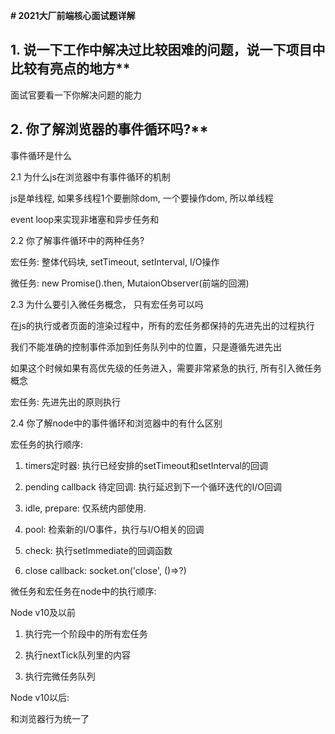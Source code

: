 **# 2021大厂前端核心面试题详解**



## 1. 说一下工作中解决过比较困难的问题，说一下项目中比较有亮点的地方**

面试官要看一下你解决问题的能力



## 2. 你了解浏览器的事件循环吗?**

事件循环是什么





2.1 为什么js在浏览器中有事件循环的机制

js是单线程, 如果多线程1个要删除dom, 一个要操作dom, 所以单线程



event loop来实现非堵塞和异步任务和



2.2 你了解事件循环中的两种任务?



宏任务: 整体代码块, setTimeout, setInterval, I/O操作

微任务: new Promise().then, MutaionObserver(前端的回溯)



2.3 为什么要引入微任务概念， 只有宏任务可以吗

在js的执行或者页面的渲染过程中，所有的宏任务都保持的先进先出的过程执行

我们不能准确的控制事件添加到任务队列中的位置，只是遵循先进先出

如果这个时候如果有高优先级的任务进入，需要非常紧急的执行, 所有引入微任务概念



宏任务: 先进先出的原则执行



2.4 你了解node中的事件循环和浏览器中的有什么区别



宏任务的执行顺序:

1. timers定时器: 执行已经安排的setTimeout和setInterval的回调

2. pending callback 待定回调: 执行延迟到下一个循环迭代的I/O回调

3. idle, prepare: 仅系统内部使用.

4. pool: 检索新的I/O事件，执行与I/O相关的回调

5. check: 执行setImmediate的回调函数

6. close callback: socket.on('close', ()=>?)



微任务和宏任务在node中的执行顺序:

Node v10及以前

1. 执行完一个阶段中的所有宏任务

2. 执行nextTick队列里的内容

3. 执行完微任务队列



Node v10以后:

和浏览器行为统一了

